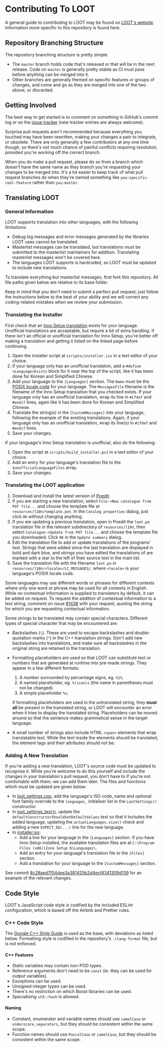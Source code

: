 Contributing To LOOT
====================

A general guide to contributing to LOOT may be found on [LOOT's website](https://loot.github.io/docs/contributing/How-To-Contribute). Information more specific to this repository is found here.

## Repository Branching Structure

The repository branching structure is pretty simple:

* The `master` branch holds code that's released or that will be in the next
  release. Code on `master` is generally pretty stable as CI must pass before
  anything can be merged into it.
* Other branches are generally themed on specific features or groups of changes,
  and come and go as they are merged into one of the two above, or discarded.

## Getting Involved

The best way to get started is to comment on something in GitHub's commit log or on the [issue tracker](https://github.com/loot/loot/issues) (new tracker entries are always welcome).

Surprise pull requests aren't recommended because everything you touched may have been rewritten, making your changes a pain to integrate, or obsolete. There are only generally a few contributors at any one time though, so there's not much chance of painful conflicts requiring resolution, provided you're working off the correct branch.

When you do make a pull request, please do so from a branch which doesn't have the same name as they branch you're requesting your changes to be merged into. It's a lot easier to keep track of what pull request branches do when they're named something like `you:specific-cool-feature` rather than `you:master`.

## Translating LOOT

### General Information

LOOT supports translation into other languages, with the following limitations:

* Debug log messages and error messages generated by the libraries LOOT uses cannot be translated.
* Masterlist messages can be translated, but translations must be submitted to the masterlist maintainers for addition. Translating masterlist messages won't be covered here.
* The languages LOOT supports is hardcoded, so LOOT must be updated to include new translations.

To translate everything but masterlist messages, first fork this repository. All file paths given below are relative to its base folder.

Keep in mind that you don't need to submit a perfect pull request; just follow the instructions below to the best of your ability and we will correct any coding-related mistakes when we review your submission.

### Translating the Installer

First check that an [Inno Setup translation](http://www.jrsoftware.org/files/istrans/) exists for your language. Unofficial translations are acceptable, but require a bit of extra handling. If there isn't an official or unofficial translation for Inno Setup, you're better off making a translation and getting it listed on the linked page before continuing.

1. Open the installer script at `scripts/installer.iss` in a text editor of your choice.
2. If your language only has an unofficial translation, add a `#define <Language>Exists` block for it near the top of the script, like it has been done for Korean and Simplified Chinese.
3. Add your language to the `[Languages]` section. The `Name` must be the [POSIX locale code](https://www.gnu.org/software/gettext/manual/html_node/Locale-Names.html) for your language. The `MessagesFile` filename is the filename of the Inno Setup translation that you checked exists. If your language only has an unofficial translation, wrap its line in `#ifdef` and `#endif` lines, again like it has been done for Korean and Simplified Chinese.
4. Translate the string(s) in the `[CustomMessages]` into your language, following the example of the existing translations. Again, if your language only has an unofficial translation, wrap its line(s) in `#ifdef` and `#endif` lines.
5. Save your changes.

If your language's Inno Setup translation is unofficial, also do the following:

1. Open the script at `scripts/build_installer.ps1` in a text editor of your choice.
2. Add an entry for your language's translation file to the `$unofficialLanguageFiles` array.
3. Save your changes.

### Translating the LOOT application

1. Download and install the latest version of [Poedit](https://poedit.net/).
2. If you are starting a new translation, select `File->New catalogue from POT file...` and choose the template file at `resources/l10n/template.pot`. In the `Catalog properties` dialog, just click `OK` without changing anything.
3. If you are updating a previous translation, open in Poedit the `loot.po` translation file in the relevant subdirectory of `resources/l10n`, then select `Catalogue->Update from POT file...` and choose the template file you downloaded. Click `OK` in the `Update summary` dialog.
4. Edit the translation file to add or update translations of the programs' text. Strings that were added since the last translation are displayed in bold and dark blue, and strings you have edited the translations of are marked with a star to the left of their source text in the main list.
5. Save the translation file with the filename `loot.po` in `resources/l10n/<locale>/LC_MESSAGES/`, where `<locale>` is your language's POSIX locale code.

Some languages may use different words or phrases for different contexts where only one word or phrase may be used for all contexts in English. While no contextual information is supplied to translators by default, it can be added on request. To request the addition of contextual information to a text string, comment on issue [#1438](https://github.com/loot/loot/issues/1438) with your request, quoting the string for which you are requesting contextual information.

Some strings to be translated may contain special characters. Different types of special character that may be encountered are:

* Backslashes (`\`). These are used to escape backslashes and double-quotation marks (`"`) in the C++ translation strings. Don't add new backslashes into translations, and make sure all backslashes in the original string are retained in the translation.
* Formatting placeholders are used so that LOOT can substitute text or numbers that are generated at runtime into pre-made strings. They appear in a few different formats:
  1. A number surrounded by percentage signs, eg. `%1%`.
  2. A named placeholder, eg. `%(icon)s` (the name in parentheses must not be changed).
  3. A simple placeholder `%s`.

  If formatting placeholders are used in the untranslated string, they **must all** be present in the translated string, or LOOT will encounter an error when it tries to display the translated string. Placeholders can be moved around so that the sentence makes grammatical sense in the target language.
* A small number of strings also include HTML `<span>` elements that wrap translatable text. While the text inside the elements should be translated, the element tags and their attributes should not be.

### Adding A New Translation

If you're adding a new translation, LOOT's source code must be updated to recognise it. While you're welcome to do this yourself and include the changes in your translation's pull request, you don't have to if you're not comfortable with them; we can add them later. The files and functions which must be updated are given below:

* In [loot_settings.cpp](src/gui/state/loot_settings.cpp), add the language's
  ISO code, name  and optional font family override to the `languages_`
  initialiser list in the `LootSettings()` constructor.
* In [loot_settings_test.h](src/tests/gui/state/loot_settings_test.h), update
  the `defaultConstructorShouldSetDefaultValues` test so that it includes the
  added language, updating the `actualLanguages.size()` check and adding a new
  `EXPECT_EQ(...)` line for the new language.
* In [installer.iss](scripts/installer.iss):
  - Add a line for your language in the `[Languages]` section. If you have Inno
    Setup installed, the available translation files are at
    `C:\Program Files (x86)\Inno Setup 6\Languages\`.
  - Add an entry for your language's translation file to the `[Files]` section.
  - Add a translation for your language to the `[CustomMessages]` section.

See commit [8c28aed7f54dee3a381425b2d4ecf4341309d139](https://github.com/loot/loot/commit/8c28aed7f54dee3a381425b2d4ecf4341309d139)
for an example of the relevant changes.

## Code Style

LOOT's JavaScript code style is codified by the included ESLint configuration, which is based off the Airbnb and Prettier rules.

### C++ Code Style

The [Google C++ Style Guide](https://google.github.io/styleguide/cppguide.html) is used as the base, with deviations as listed below. Formatting style is codified in the repository's `.clang-format` file, but is not enforced.

#### C++ Features

* Static variables may contain non-POD types.
* Reference arguments don't need to be `const` (ie. they can be used for output variables).
* Exceptions can be used.
* Unsigned integer types can be used.
* There's no restriction on which Boost libraries can be used.
* Specialising `std::hash` is allowed.

#### Naming

* Constant, enumerator and variable names should use `camelCase` or `underscore_separators`, but they should be consistent within the same scope.
* Function names should use `PascalCase` or `camelCase`, but they should be consistent within the same scope.
